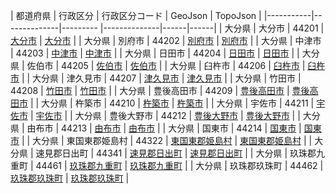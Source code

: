| 都道府県 | 行政区分 | 行政区分コード | GeoJson | TopoJson |
|-----------|--------------|--------- |--------------|------|------|
| 大分県 | 大分市 | 44201 | [大分市](/geojson/cities/44/44201.json) | [大分市](/topojson/cities/44/44201.topojson) |
| 大分県 | 別府市 | 44202 | [別府市](/geojson/cities/44/44202.json) | [別府市](/topojson/cities/44/44202.topojson) |
| 大分県 | 中津市 | 44203 | [中津市](/geojson/cities/44/44203.json) | [中津市](/topojson/cities/44/44203.topojson) |
| 大分県 | 日田市 | 44204 | [日田市](/geojson/cities/44/44204.json) | [日田市](/topojson/cities/44/44204.topojson) |
| 大分県 | 佐伯市 | 44205 | [佐伯市](/geojson/cities/44/44205.json) | [佐伯市](/topojson/cities/44/44205.topojson) |
| 大分県 | 臼杵市 | 44206 | [臼杵市](/geojson/cities/44/44206.json) | [臼杵市](/topojson/cities/44/44206.topojson) |
| 大分県 | 津久見市 | 44207 | [津久見市](/geojson/cities/44/44207.json) | [津久見市](/topojson/cities/44/44207.topojson) |
| 大分県 | 竹田市 | 44208 | [竹田市](/geojson/cities/44/44208.json) | [竹田市](/topojson/cities/44/44208.topojson) |
| 大分県 | 豊後高田市 | 44209 | [豊後高田市](/geojson/cities/44/44209.json) | [豊後高田市](/topojson/cities/44/44209.topojson) |
| 大分県 | 杵築市 | 44210 | [杵築市](/geojson/cities/44/44210.json) | [杵築市](/topojson/cities/44/44210.topojson) |
| 大分県 | 宇佐市 | 44211 | [宇佐市](/geojson/cities/44/44211.json) | [宇佐市](/topojson/cities/44/44211.topojson) |
| 大分県 | 豊後大野市 | 44212 | [豊後大野市](/geojson/cities/44/44212.json) | [豊後大野市](/topojson/cities/44/44212.topojson) |
| 大分県 | 由布市 | 44213 | [由布市](/geojson/cities/44/44213.json) | [由布市](/topojson/cities/44/44213.topojson) |
| 大分県 | 国東市 | 44214 | [国東市](/geojson/cities/44/44214.json) | [国東市](/topojson/cities/44/44214.topojson) |
| 大分県 | 東国東郡姫島村 | 44322 | [東国東郡姫島村](/geojson/cities/44/44322.json) | [東国東郡姫島村](/topojson/cities/44/44322.topojson) |
| 大分県 | 速見郡日出町 | 44341 | [速見郡日出町](/geojson/cities/44/44341.json) | [速見郡日出町](/topojson/cities/44/44341.topojson) |
| 大分県 | 玖珠郡九重町 | 44461 | [玖珠郡九重町](/geojson/cities/44/44461.json) | [玖珠郡九重町](/topojson/cities/44/44461.topojson) |
| 大分県 | 玖珠郡玖珠町 | 44462 | [玖珠郡玖珠町](/geojson/cities/44/44462.json) | [玖珠郡玖珠町](/topojson/cities/44/44462.topojson) |
